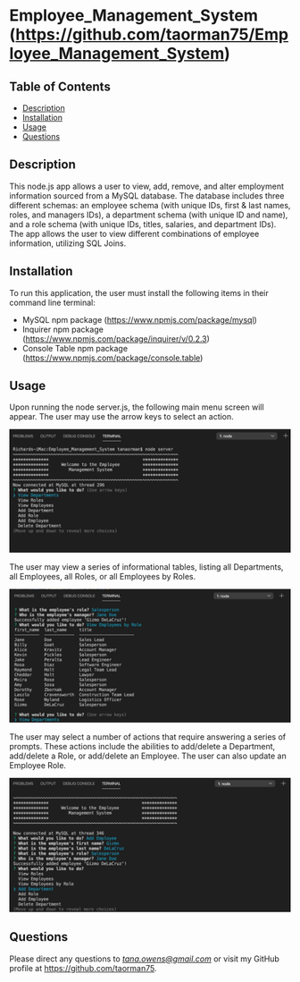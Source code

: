 # Employee_Management_System (https://github.com/taorman75/Employee_Management_System)

## Table of Contents
* [Description](#description)
* [Installation](#installation)
* [Usage](#usage)
* [Questions](#questions)

## Description

This node.js app allows a user to view, add, remove, and alter employment information sourced from a MySQL database. The database includes three different schemas: an employee schema (with unique IDs, first & last names, roles, and managers IDs), a department schema (with unique ID and name), and a role schema (with unique IDs, titles, salaries, and department IDs). The app allows the user to view different combinations of employee information, utilizing SQL Joins.

## Installation

To run this application, the user must install the following items in their command line terminal:

* MySQL npm package (https://www.npmjs.com/package/mysql)
* Inquirer npm package (https://www.npmjs.com/package/inquirer/v/0.2.3)
* Console Table npm package (https://www.npmjs.com/package/console.table)


## Usage

Upon running the node server.js, the following main menu screen will appear. The user may use the arrow keys to select an action.

![app menu screen shot](https://github.com/taorman75/Employee_Management_System/blob/master/Assets/MainMenu.jpg)

The user may view a series of informational tables, listing all Departments, all Employees, all Roles, or all Employees by Roles.

![table screen shot](https://github.com/taorman75/Employee_Management_System/blob/master/Assets/ViewTable.jpg)

The user may select a number of actions that require answering a series of prompts. These actions include the abilities to add/delete a Department, add/delete a Role, or add/delete an Employee. The user can also update an Employee Role.

![table screen shot](https://github.com/taorman75/Employee_Management_System/blob/master/Assets/Prompts.jpg)

## Questions

Please direct any questions to *tana.owens@gmail.com* or visit my GitHub profile at https://github.com/taorman75.
